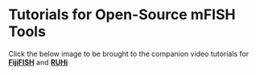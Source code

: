 # Tutorials for Open-Source mFISH Tools

Click the below image to be brought to the companion video tutorials for **[FijiFISH](https://github.com/kaitsull/FijiFISH)** and **[RUHi](https://github.com/kaitsull/RUHi)**
[]()
